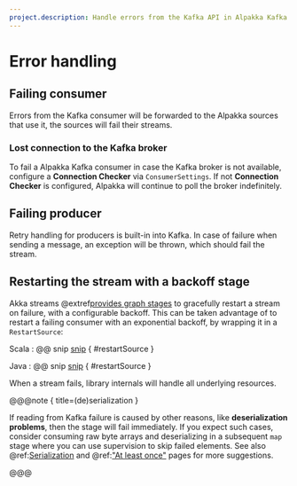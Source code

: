 ```yaml
---
project.description: Handle errors from the Kafka API in Alpakka Kafka.
---
```

# Error handling

## Failing consumer

Errors from the Kafka consumer will be forwarded to the Alpakka sources that use it, the sources will fail their streams.

### Lost connection to the Kafka broker

To fail a Alpakka Kafka consumer in case the Kafka broker is not available, configure a **Connection Checker** via `ConsumerSettings`. If not **Connection Checker** is configured, Alpakka will continue to poll the broker indefinitely.


## Failing producer

Retry handling for producers is built-in into Kafka. In case of failure when sending a message, an exception will be thrown, which should fail the stream. 

## Restarting the stream with a backoff stage

Akka streams @extref[provides graph stages](akka-docs:stream/stream-error.html#delayed-restarts-with-a-backoff-stage)
to gracefully restart a stream on failure, with a configurable backoff. This can be taken advantage of to restart a failing consumer with an exponential backoff, by wrapping it in a `RestartSource`:

Scala
: @@ snip [snip](/tests/src/test/scala/docs/scaladsl/ConsumerExample.scala) { #restartSource }

Java
: @@ snip [snip](/tests/src/test/java/docs/javadsl/ConsumerExampleTest.java) { #restartSource }

When a stream fails, library internals will handle all underlying resources.

@@@note { title=(de)serialization }

If reading from Kafka failure is caused by other reasons, like **deserialization problems**, then the stage will fail immediately. If you expect such cases, consider
consuming raw byte arrays and deserializing in a subsequent `map` stage where you can use supervision to skip failed elements. See also @ref:[Serialization](serialization.md) and @ref:["At least once"](atleastonce.md) pages for more suggestions.

@@@
